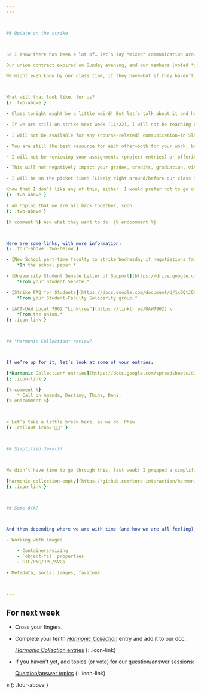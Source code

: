 ```yaml
---
---



## Update on the strike



So I know there has been a lot of… let’s say *mixed* communication around this and where things are at. I’ll tell you what I know.

Our union contract expired on Sunday evening, and our members [voted *overwhelmingly*](https://www.youarethenewschool.com/bargaining-blog/strike-vote-97-yes) to authorize a strike. Our bargaining committee has given the school a deadline of today to make substantive progress towards [our proposals](https://docs.google.com/document/d/1WHLI69QzIsa12KfYM99eq6CdnwhwOx0qDE-wOhMWZGw), which they (so far) have not done.

We might even know by our class time, if they have—but if they haven’t, a strike will begin tomorrow (Wednesday, 11/16).



What will that look like, for us?
{: .two-above }

- Class tonight might be a little weird! But let’s talk about it and how you are feeling; I recognize the uncertainty and its presence looming over us.

- If we are still on strike next week (11/22), I will not be teaching class—neither in-person or remote. Same goes for any weeks after that, as long as we are on strike.

- I will not be available for any (course-related) communication—in Slack, Zoom, Canvas, email. Again, this is as long as we are on strike. It is even possible I will no longer have access to these tools.

- You are still the best resource for each other—both for your work, but also for all your ideas, questions, and concerns. Talk to each other. You are all in this, together.

- I will not be reviewing your assignments (project entries) or offering any help/feedback—but you can continue with them, in my absence. I hope we will still be able to review your final presentations, together, on December 6.

- This will not negatively impact your grades, credits, graduation, visas, or scholarships. As much as this is up to me, with regards to this class, you will not be penalized in any way for this strike.

- I will be on the picket line! (Likely right around/before our class times.) And you are welcome to join me and your other instructors. We’d love to see you.

Know that I don’t like any of this, either. I would prefer not to go on strike, and I know that this sentiment is shared strongly by my colleagues (your other instructors). But our *teaching conditions* are your *learning conditions*—and we don’t think they are sustainable, as it stands.
{: .two-above }

I am hoping that we are all back together, soon.
{: .two-above }

{% comment %} Ask what they want to do. {% endcomment %}



Here are some links, with more information:
{: .four-above .two-below }

- [New School part-time faculty to strike Wednesday if negotiations fail - The New School Free Press](https://www.newschoolfreepress.com/2022/11/14/new-school-part-time-faculty-have-authorized-a-strike-everything-students-need-to-know/) \
	*In the school paper.*

- [University Student Senate Letter of Support](https://drive.google.com/file/d/1JdZRmqsw3B5iJwH7sgZT96yhPqJ51UPe/view) \
	*From your Student Senate.*

- [Strike FAQ for Students](https://docs.google.com/document/d/1xGQtJOK1W52tBTyjy7KINwsiWfsFJBDaYSsKSq-MDkI/edit#heading=h.g7p22oev6bc4) \
	*From your Student-Faculty Solidarity group.*

- [ACT-UAW Local 7902 “Linktree”](https://linktr.ee/UAW7902) \
	*From the union.*
{: .icon-link }



## *Harmonic Collection* review?



If we’re up for it, let’s look at some of your entries:

[*Harmonic Collection* entries](https://docs.google.com/spreadsheets/d/1vXYVnicRUHnczxPCSaqsmmflynnwP22zhES5jFMPKpw/)
{: .icon-link }

{% comment %}
	* Call on Amanda, Destiny, Thiha, Dani.
{% endcomment %}



> Let’s take a little break here, as we do. Phew.
{: .callout icon='😮‍💨' }



## Simplified Jekyll?



We didn’t have time to go through this, last week! I prepped a simplified/pared-down [Jekyll](/topic/jekyll-liquid-markdown) template you could use for your projects.

[harmonic-collection-empty](https://github.com/core-interaction/harmonic-collection-empty)
{: .icon-link }



## Some Q/A?



And then depending where we are with time (and how we are all feeling), let’s unpack the Q/A topics:

- Working with images

	- Containers/sizing
	- `object-fit` properties
	- GIF/PNG/JPG/SVGs

- Metadata, social images, favicons



---
```




## For next week



- Cross your fingers.

- Complete your tenth [*Harmonic Collection*](/project/harmonic) entry and add it to our doc:

	[*Harmonic Collection* entries](https://docs.google.com/spreadsheets/d/1vXYVnicRUHnczxPCSaqsmmflynnwP22zhES5jFMPKpw/)
	{: .icon-link}

- If you haven’t yet, add topics (or vote) for our question/answer sessions:

	[Question/answer topics](https://docs.google.com/document/d/1IdMqedbkML7rV0IDNJpoD7crETtXLkIEY8Y21U0AuBg)
	{: .icon-link}



✊
{: .four-above }
